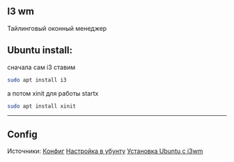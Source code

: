 ## I3 wm 

Тайлинговый оконный менеджер 

## Ubuntu install:

сначала сам i3 ставим

```bash
sudo apt install i3
```

а потом xinit для работы startx

~~~ bash
sudo apt install xinit
~~~

---

## Config

Источники:
[Конфиг](https://www.youtube.com/watch?v=TFWF16Fw3Tw)
[Настройка в убунту](https://www.youtube.com/watch?v=8-S0cWnLBKg)
[Установка Ubuntu с i3wm](https://qastack.ru/ubuntu/595563/fresh-install-of-ubuntu-with-i3wm)